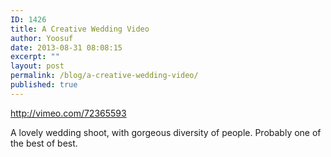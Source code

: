 ```yaml
---
ID: 1426
title: A Creative Wedding Video
author: Yoosuf
date: 2013-08-31 08:08:15
excerpt: ""
layout: post
permalink: /blog/a-creative-wedding-video/
published: true
---
```

http://vimeo.com/72365593

A lovely wedding shoot, with gorgeous diversity of people. Probably one of the best of best.